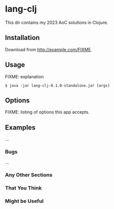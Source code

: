 # lang-clj

This dir contains my 2023 AoC solutions in Clojure. 

## Installation

Download from http://example.com/FIXME.

## Usage

FIXME: explanation

    $ java -jar lang-clj-0.1.0-standalone.jar [args]

## Options

FIXME: listing of options this app accepts.

## Examples

...

### Bugs

...

### Any Other Sections
### That You Think
### Might be Useful

